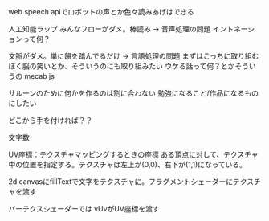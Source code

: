 web speech apiでロボットの声とか色々読みあげはできる

人工知能ラップ
みんなフローがダメ。棒読み
-> 音声処理の問題
イントネーションって何？


文脈がダメ。単に韻を踏んでるだけ
-> 言語処理の問題
まずはこっちに取り組む
ぼく脳の笑いとか、そういうのにも取り組みたい
ウケる話って何？とかそういうの
mecab js 

サルーンのために何かを作るのは割に合わない
勉強になること/作品になるものにしたい

どこから手を付ければ？？

文字数

UV座標：テクスチャマッピングするときの座標
ある頂点に対して、テクスチャ中の位置を指定する。テクスチャは左上が(0,0)、右下が(1,1)になっている。

2d canvasにfillTextで文字をテクスチャに。フラグメントシェーダーにテクスチャを渡す

バーテクスシェーダーでは
vUvがUV座標を渡す


